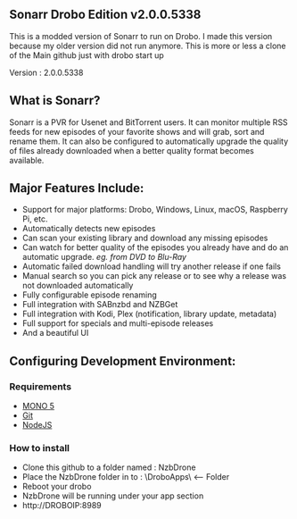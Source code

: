 ## Sonarr Drobo Edition v2.0.0.5338

This is a modded version of Sonarr to run on Drobo.
I made this version because my older version did not run anymore.
This is more or less a clone of the Main github just with drobo start up

Version : 2.0.0.5338

## What is Sonarr?

Sonarr is a PVR for Usenet and BitTorrent users. It can monitor multiple RSS feeds for new episodes of your favorite shows and will grab, sort and rename them. It can also be configured to automatically upgrade the quality of files already downloaded when a better quality format becomes available.

## Major Features Include:

* Support for major platforms: Drobo, Windows, Linux, macOS, Raspberry Pi, etc.
* Automatically detects new episodes
* Can scan your existing library and download any missing episodes
* Can watch for better quality of the episodes you already have and do an automatic upgrade. *eg. from DVD to Blu-Ray*
* Automatic failed download handling will try another release if one fails
* Manual search so you can pick any release or to see why a release was not downloaded automatically
* Fully configurable episode renaming
* Full integration with SABnzbd and NZBGet
* Full integration with Kodi, Plex (notification, library update, metadata)
* Full support for specials and multi-episode releases
* And a beautiful UI

## Configuring Development Environment:

### Requirements

* [MONO 5](https://www.mono-project.com/download/stable/)
* [Git](https://git-scm.com/downloads)
* [NodeJS](https://nodejs.org/en/download/)

### How to install

* Clone this github to a folder named : NzbDrone
* Place the NzbDrone folder in to : \DroboApps\ <-- Folder
* Reboot your drobo
* NzbDrone will be running under your app section
* http://DROBOIP:8989
